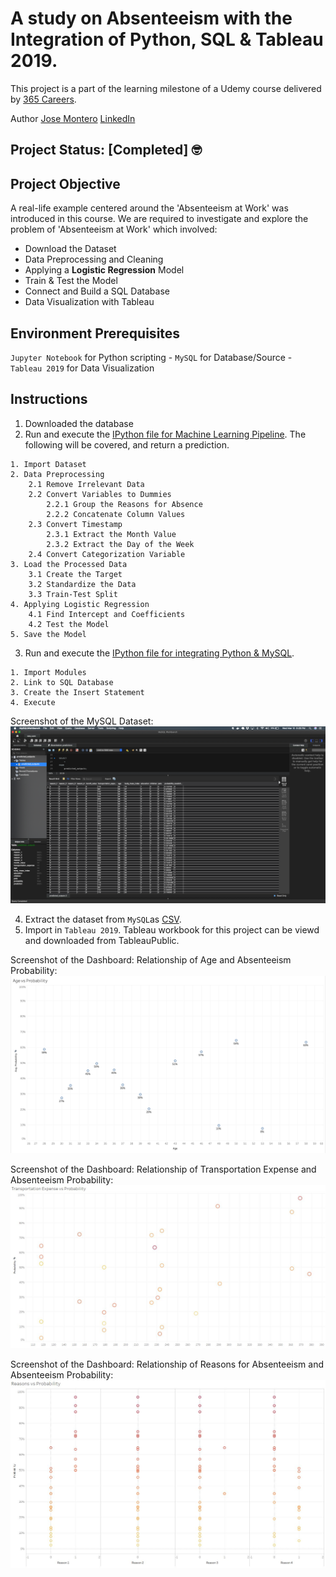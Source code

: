 # A study on Absenteeism with the Integration of Python, SQL & Tableau 2019.

This project is a part of the learning milestone of a Udemy course delivered by [365 Careers](https://www.udemy.com/course/python-sql-tableau-integrating-python-sql-and-tableau/).

   Author [Jose Montero](https://github.com/monteropep) [LinkedIn](https://www.linkedin.com/in/jose-montero-8a517b129/)

## Project Status: [Completed]  :nerd_face:

## Project Objective

A real-life example centered around the 'Absenteeism at Work' was introduced in this course. 
We are required to investigate and explore the problem of 'Absenteeism at Work' which involved:

 - Download the Dataset
 - Data Preprocessing and Cleaning
 - Applying a **Logistic Regression** Model
 - Train & Test the Model
 - Connect and Build a SQL Database
 - Data Visualization with Tableau

## Environment Prerequisites

`Jupyter Notebook` for Python scripting - `MySQL` for Database/Source - `Tableau 2019` for Data Visualization

## Instructions

  1. Downloaded the database
  2. Run and execute the [IPython file for Machine Learning Pipeline](Project_Absenteeism.ipynb). The following will be covered, and return a prediction.
  
    1. Import Dataset
    2. Data Preprocessing
        2.1 Remove Irrelevant Data
        2.2 Convert Variables to Dummies
            2.2.1 Group the Reasons for Absence
            2.2.2 Concatenate Column Values
        2.3 Convert Timestamp
            2.3.1 Extract the Month Value
            2.3.2 Extract the Day of the Week
        2.4 Convert Categorization Variable
    3. Load the Processed Data
        3.1 Create the Target
        3.2 Standardize the Data
        3.3 Train-Test Split
    4. Applying Logistic Regression
        4.1 Find Intercept and Coefficients
        4.2 Test the Model
    5. Save the Model
   
  3. Run and execute the [IPython file for integrating Python & MySQL](Absenteeism_Integration.ipynb).
    
    1. Import Modules
    2. Link to SQL Database
    3. Create the Insert Statement
    4. Execute

Screenshot of the MySQL Dataset: <img src="MySQL_Database.png">

  4. Extract the dataset from `MySQL`as [CSV](Absenteeism_predictions.csv).
  5. Import in `Tableau 2019`. Tableau workbook for this project can be viewd and downloaded from TableauPublic. 
  
Screenshot of the Dashboard: Relationship of Age and Absenteeism Probability: <img src="Tableau's worksheets/Age vs Probability.jpeg">

Screenshot of the Dashboard: Relationship of Transportation Expense and Absenteeism Probability: <img src="Tableau's worksheets/Transportation Expense vs Probability.jpeg">

Screenshot of the Dashboard: Relationship of Reasons for Absenteeism and Absenteeism Probability: <img src="Tableau's worksheets/Reasons vs Probability.jpeg">


  
